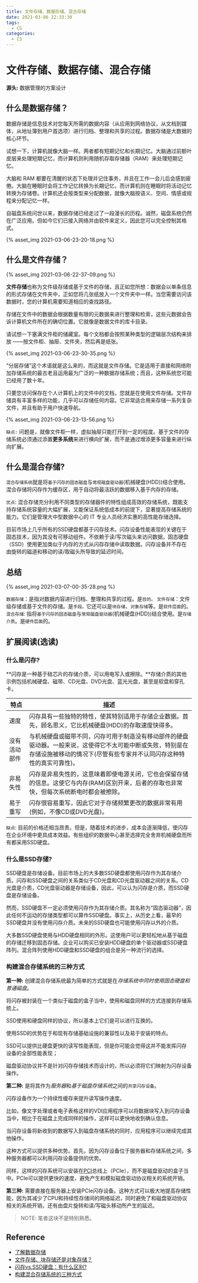 ```yaml
---
title: 文件存储、数据存储、混合存储
date: 2021-03-06 22:33:30
tags:
  - CS
categories:
  - CS
---
```


# 文件存储、数据存储、混合存储

**源头:** 数据管理的方案设计

## 什么是数据存储？

数据存储是信息技术对您每天所需的数据内容（从应用到网络协议，从文档到媒体，从地址簿到用户首选项）进行归档、整理和共享的过程。数据存储是大数据的核心环节。

试想一下，计算机就像大脑一样。两者都有短期记忆和长期记忆。大脑通过前额叶皮层来处理短期记忆，而计算机则利用随机存取存储器（RAM）来处理短期记忆。

大脑和 RAM 都要在清醒的状态下处理并记住事务，并且在工作一会儿后会感到疲倦。大脑在睡眠时会将工作记忆转换为长期记忆，而计算机则在睡眠时将活动记忆转换为存储卷。计算机还会按类型来分配数据，就像大脑按语义、空间、情感或规程来分配记忆一样。

自磁盘系统问世以来，数据存储已经走过了一段漫长的历程。诚然，磁盘系统仍然在广泛应用。但如今它们已接入网络并由软件来定义，因此您可以完全控制其格式。

{% asset_img 2021-03-06-23-20-18.png %}

## 什么是文件存储？

{% asset_img 2021-03-06-22-37-09.png %}

**文件存储**也称为文件级存储或基于文件的存储，且正如您所想：数据会以单条信息的形式存储在文件夹中，正如您将几张纸放入一个文件夹中一样。当您需要访问该数据时，您的计算机需要知道相应的查找路径。

存储在文件中的数据会根据数量有限的元数据来进行整理和检索，这些元数据会告诉计算机文件所在的确切位置。它就像是数据文件的库卡目录。

请试想一下塞满文件柜的储藏室。每个文档都会按照某种类型的逻辑层次结构来排放 ——按文件柜、抽屉、文件夹，然后再是纸张。

{% asset_img 2021-03-06-23-30-35.png %}

“分层存储”这个术语就是这么来的，而这就是文件存储。它是适用于直接和网络附加存储系统的最古老且运用最为广泛的一种数据存储系统；而且，这种系统您可能已经用了数十年。

只要您访问保存在个人计算机上的文件中的文档，您就是在使用文件存储。文件存储具有丰富多样的功能，几乎可以存储任何内容。它非常适合用来存储一系列复杂文件，并且有助于用户快速导航。

{% asset_img 2021-03-06-23-13-56.png %}

`缺点:` 问题是，就像文件柜一样，虚拟抽屉只能打开到一定的程度。基于文件的存储系统必须通过添置**更多系统**来进行横向扩展，而不是通过增添更多容量来进行纵向扩展。

## 什么是混合存储?

`混合存储系统`就是将`基于闪存的固态磁盘`与`常规磁盘驱动器`(机械硬盘(HDD))结合使用。混合存储将闪存作为缓存区，用于自动将最活跃的数据移入基于内存的存储。

`优点`: 混合存储充分利用不同类型的存储器件的特性组成高效的存储系统，既能支持存储系统容量的大幅扩展，又能保证系统低成本的前提下，显著提高存储系统的能力。它们是管理大中型数据中心的 IT 专业人员经济实惠的高性能存储选择。

目前市场上几乎所有的SSD硬盘都基于闪存技术。闪存设备性能表现的关键在于固态技术，因为其没有可移动组件。不依赖于读/写次磁头来访问数据，固态硬盘（SSD）使用更加类似于内存的方式从闪存存储中读取数据。闪存设备并不存在由旋转的磁道和移动的读/取磁头所导致的延迟时间。

## 总结

{% asset_img 2021-03-07-00-35-28.png %}

`数据存储`：是指对数据内容进行归档、整理和共享的过程。是`目的。`
`文件存储`：文件级存储或基于文件的存储。是`手段。`它还可以是`块存储`、`对象存储`等。是`软件层面`的。
`混合存储`: 指将`基于闪存的固态磁盘`与`常规磁盘驱动器`(机械硬盘(HDD))结合使用。是`存储介质`。是`硬件层面`的。



## 扩展阅读(选读)

### 什么是闪存?

**闪存是一种基于硅芯片的存储介质，可以用电写入或擦除。**存储介质的其他示例包括机械硬盘、磁带、CD光盘、DVD光盘、蓝光光盘，甚至是软盘和穿孔卡。

| 特点         | 描述                                                         |
| ------------ | ------------------------------------------------------------ |
| 速度         | 闪存具有一些独特的特性，使其特别适用于存储企业数据。首先，顾名思义，它比机械硬盘(HDD)的存取速度快得多。 |
| 没有活动部件 | 与机械硬盘或磁带不同，闪存可用于制造没有移动部件的硬盘驱动器。一般来说，这使得它不太可能中断或失败，特别是在存储设施被移动的情况下(尽管有些专家并不认同闪存这种特性的真实可靠性)。 |
| 非易失性     | 闪存是非易失性的，这意味着即使电源关闭，它也会保留存储的信息。这使它与内存(RAM)区别开来，后者的存取也非常快，但每次系统断电时都会被擦除。 |
| 易于重写     | 闪存很容易重写，因此它对于存储频繁更改的数据非常有用(例如，不像CD或DVD光盘)。 |

`缺点`: 目前的价格还相当昂贵。但是，随着技术的进步，成本会逐渐降低，使闪存在企业环境中更具成本效益。有些组织的数据中心甚至选择完全舍弃机械硬盘而所有都采用SSD硬盘。


### 什么是SSD存储?

SSD硬盘是存储设备。目前市场上的大多数SSD硬盘都使用闪存作为其存储介质。闪存和SSD硬盘之间的关系类似于CD光盘和CD光盘驱动器之间的关系。CD光盘是介质，CD光盘驱动器是存储设备，因此，可以认为闪存是介质，而SSD硬盘是存储设备。

然而，SSD硬盘不一定必须使用闪存作为其存储介质。其名称为“固态驱动器”，因此任何不运动的存储类型都可以算作SSD硬盘。事实上，从历史上看，最早的SSD硬盘并没有使用闪存介质。未来的SSD硬盘也可能使用闪存以外的介质。

大多数SSD硬盘使用与HDD硬盘相同的外形。这使用户可以更轻松地从基于磁盘的存储迁移到固态存储。企业可以购买已安装HDD硬盘的单个驱动器或SSD硬盘阵列。混合阵列使用HDD硬盘和SSD硬盘的组合是另一种流行的选择。


### 构建混合存储系统的三种方式

**第一种:** 创建混合存储系统最为简单的方式就是在*存储系统中同时使用固态硬盘和普通磁盘*。

将闪存被封装在一个类似于磁盘的盒子当中，使用和磁盘同样的方式连接到存储系统上。

SSD使用和硬盘同样的协议，所以基本上它们是可以进行互换的。

使用SSD的优势在于和现有存储基础设施的兼容性以及易于安装的特点。

SSD可以提供比硬盘更快的读写性能表现，但是你可能会觉得这并不能发挥闪存设备的全部性能表现；

磁盘驱动协议并不是针对闪存存储技术而设计的，所以必须将它们映射为闪存设备操作。

**第二种:** 是将其作为*服务器*和*基于磁盘存储系统*之间的`共享闪存设备`。

闪存设备作为一个持续性缓存来提升读写操作速度。

比如，像文字处理或者电子表格这样的VDI应用程序可以将数据块写入到闪存设备当中，相比于在磁盘上完成同样的操作，这样可以更快地收到确认信息。

当闪存设备将新收到的数据写入到磁盘存储系统的同时，应用程序可以继续完成其他操作。

这种方式可以提供多种优势。首先，因为闪存设备位于服务器和存储系统之间，多种服务器都可以利用闪存设备提供的优势。

同样，这样的闪存系统可以安装在[PCI](https://zhuanlan.zhihu.com/p/26172972)总线上（PCIe），而不是磁盘驱动的盒子当中。PCIe可以提供更快的速度，避免产生和模拟磁盘驱动协议相关的系统开销。

**第三种:** 需要直接在服务器上安装PCIe闪存设备。这种方式可以极大地提高存储性能，因为其减少了CPU和持续性存储间的网络延迟，同时避免了和磁盘驱动协议相关的系统开销，还有由盘片旋转和读/写磁头移动所产生的延迟。
> NOTE: 笔者这块不是特别熟悉。



## Reference

- [了解数据存储](https://www.redhat.com/zh/topics/data-storage)
- [文件存储、块存储还是对象存储？](https://www.redhat.com/zh/topics/data-storage/file-block-object-storage)
- [闪存vs.SSD硬盘：有什么区别? ](https://www.sohu.com/a/242321733_281945)
- [构建混合存储系统的三种方式](https://mp.weixin.qq.com/s?src=3&timestamp=1615044504&ver=1&signature=Wjidb64P1hfhTVjpGJ*ElfbP*olIDZF9kCYzvQWKYpzC-MXhVvlR9tEEM5JWBAbcLHMpJ1-xLVUl1fih6GEMCF9NPqJBq4QeeQw43qmxF0hWUFz1KC2dhSc2zdRln5VPcABHrdQRfDhZ3taueF4YxA==)


